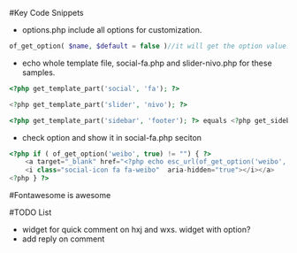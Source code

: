 #Key Code Snippets
* options.php include all options for customization.
```php
of_get_option( $name, $default = false )//it will get the option value.
```
* echo whole template file, social-fa.php and slider-nivo.php for these samples.
```php
<?php get_template_part('social', 'fa'); ?> 

<?php get_template_part('slider', 'nivo'); ?>

<?php get_template_part('sidebar', 'footer'); ?> equals <?php get_sidebar('footer'); ?>
```
* check option and show it in social-fa.php seciton

```php
<?php if ( of_get_option('weibo', true) != "") { ?>
    <a target="_blank" href="<?php echo esc_url(of_get_option('weibo', true)); ?>" title="微博" >
    <i class="social-icon fa fa-weibo"  aria-hidden="true"></i></a>
<?php } ?>
```

#Fontawesome is awesome


#TODO List
* widget for quick comment on hxj and wxs. widget with option?
* add reply on comment